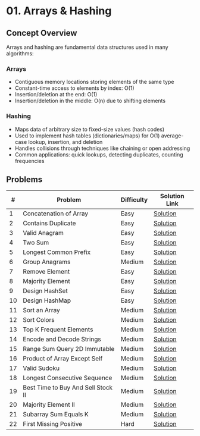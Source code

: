 # 01. Arrays & Hashing

## Concept Overview

Arrays and hashing are fundamental data structures used in many algorithms:

### Arrays
- Contiguous memory locations storing elements of the same type
- Constant-time access to elements by index: O(1)
- Insertion/deletion at the end: O(1)
- Insertion/deletion in the middle: O(n) due to shifting elements

### Hashing
- Maps data of arbitrary size to fixed-size values (hash codes)
- Used to implement hash tables (dictionaries/maps) for O(1) average-case lookup, insertion, and deletion
- Handles collisions through techniques like chaining or open addressing
- Common applications: quick lookups, detecting duplicates, counting frequencies

## Problems

| # | Problem | Difficulty | Solution Link |
|---|---------|------------|---------------|
| 1 | Concatenation of Array | Easy | [Solution](./01_Concatenation_of_Array.md) |
| 2 | Contains Duplicate | Easy | [Solution](./02_Contains_Duplicate.md) |
| 3 | Valid Anagram | Easy | [Solution](./03_Valid_Anagram.md) |
| 4 | Two Sum | Easy | [Solution](./04_Two_Sum.md) |
| 5 | Longest Common Prefix | Easy | [Solution](./05_Longest_Common_Prefix.md) |
| 6 | Group Anagrams | Medium | [Solution](./06_Group_Anagrams.md) |
| 7 | Remove Element | Easy | [Solution](./07_Remove_Element.md) |
| 8 | Majority Element | Easy | [Solution](./08_Majority_Element.md) |
| 9 | Design HashSet | Easy | [Solution](./09_Design_HashSet.md) |
| 10 | Design HashMap | Easy | [Solution](./10_Design_HashMap.md) |
| 11 | Sort an Array | Medium | [Solution](./11_Sort_an_Array.md) |
| 12 | Sort Colors | Medium | [Solution](./12_Sort_Colors.md) |
| 13 | Top K Frequent Elements | Medium | [Solution](./13_Top_K_Frequent_Elements.md) |
| 14 | Encode and Decode Strings | Medium | [Solution](./14_Encode_and_Decode_Strings.md) |
| 15 | Range Sum Query 2D Immutable | Medium | [Solution](./15_Range_Sum_Query_2D_Immutable.md) |
| 16 | Product of Array Except Self | Medium | [Solution](./16_Product_of_Array_Except_Self.md) |
| 17 | Valid Sudoku | Medium | [Solution](./17_Valid_Sudoku.md) |
| 18 | Longest Consecutive Sequence | Medium | [Solution](./18_Longest_Consecutive_Sequence.md) |
| 19 | Best Time to Buy And Sell Stock II | Medium | [Solution](./19_Best_Time_to_Buy_And_Sell_Stock_II.md) |
| 20 | Majority Element II | Medium | [Solution](./20_Majority_Element_II.md) |
| 21 | Subarray Sum Equals K | Medium | [Solution](./21_Subarray_Sum_Equals_K.md) |
| 22 | First Missing Positive | Hard | [Solution](./22_First_Missing_Positive.md) |